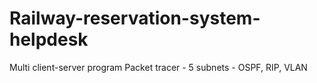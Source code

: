 # Railway-reservation-system-helpdesk
Multi client-server program
Packet tracer - 5 subnets - OSPF, RIP, VLAN
